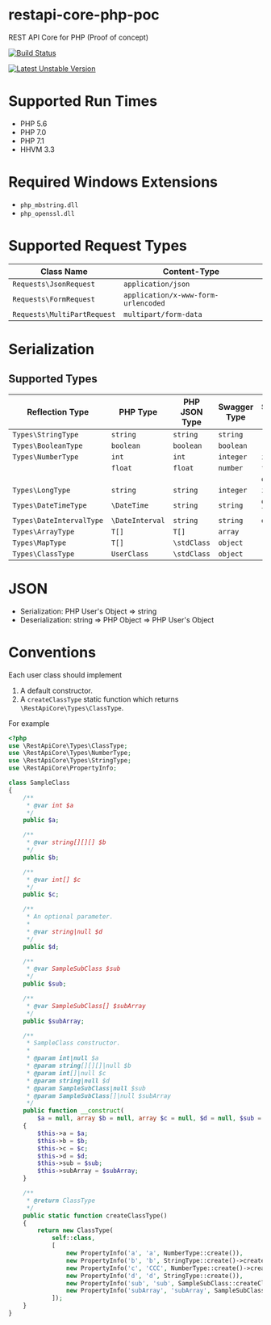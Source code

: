 # restapi-core-php-poc

REST API Core for PHP (Proof of concept)

[![Build Status](https://travis-ci.org/sergey-shandar/restapi-core-php-poc.svg?branch=master)](https://travis-ci.org/sergey-shandar/restapi-core-php-poc)

[![Latest Unstable Version](https://poser.pugx.org/sergey-shandar/restapi-core-php-poc/v/unstable)](https://packagist.org/packages/sergey-shandar/restapi-core-php-poc)

# Supported Run Times

- PHP 5.6
- PHP 7.0
- PHP 7.1
- HHVM 3.3

# Required Windows Extensions

- `php_mbstring.dll`
- `php_openssl.dll`

# Supported Request Types

|Class Name                 |Content-Type                       |
|---------------------------|-----------------------------------|
|`Requests\JsonRequest`     |`application/json`                 |
|`Requests\FormRequest`     |`application/x-www-form-urlencoded`|
|`Requests\MultiPartRequest`|`multipart/form-data`              |

# Serialization

## Supported Types

|Reflection Type         |PHP Type       |PHP JSON Type|Swagger Type|Swagger Format|
|------------------------|---------------|-------------|------------|--------------|
|`Types\StringType`      |`string`       |`string`     |`string`    |              |
|`Types\BooleanType`     |`boolean`      |`boolean`    |`boolean`   |              |
|`Types\NumberType`      |`int`          |`int`        |`integer`   |`int32`       |
|                        |`float`        |`float`      |`number`    |`float`       |
|                        |               |             |            |`double`      |
|`Types\LongType`        |`string`       |`string`     |`integer`   |`int64`       |
|`Types\DateTimeType`    |`\DateTime`    |`string`     |`string`    |`date-time`   |
|`Types\DateIntervalType`|`\DateInterval`|`string`     |`string`    |`duration`    |
|`Types\ArrayType`       |`T[]`          |`T[]`        |`array`     |              |
|`Types\MapType`         |`T[]`          |`\stdClass`  |`object`    |              |
|`Types\ClassType`       |`UserClass`    |`\stdClass`  |`object`    |              |

# JSON

- Serialization: PHP User's Object => string
- Deserialization: string => PHP Object => PHP User's Object

# Conventions

Each user class should implement

1. A default constructor.
2. A `createClassType` static function which returns `\RestApiCore\Types\ClassType`.
 
For example

```php
<?php
use \RestApiCore\Types\ClassType;
use \RestApiCore\Types\NumberType;
use \RestApiCore\Types\StringType;
use \RestApiCore\PropertyInfo;

class SampleClass
{
    /**
     * @var int $a
     */
    public $a;

    /**
     * @var string[][][] $b
     */
    public $b;

    /**
     * @var int[] $c
     */
    public $c;

    /**
     * An optional parameter.
     *
     * @var string|null $d
     */
    public $d;

    /**
     * @var SampleSubClass $sub
     */
    public $sub;

    /**
     * @var SampleSubClass[] $subArray
     */
    public $subArray;

    /**
     * SampleClass constructor.
     *
     * @param int|null $a
     * @param string[][][]|null $b
     * @param int[]|null $c
     * @param string|null $d
     * @param SampleSubClass|null $sub
     * @param SampleSubClass[]|null $subArray
     */
    public function __construct(
        $a = null, array $b = null, array $c = null, $d = null, $sub = null, array $subArray = null)
    {
        $this->a = $a;
        $this->b = $b;
        $this->c = $c;
        $this->d = $d;
        $this->sub = $sub;
        $this->subArray = $subArray;
    }

    /**
     * @return ClassType
     */
    public static function createClassType()
    {
        return new ClassType(
            self::class,
            [
                new PropertyInfo('a', 'a', NumberType::create()),
                new PropertyInfo('b', 'b', StringType::create()->createArray()->createArray()->createArray()),
                new PropertyInfo('c', 'CCC', NumberType::create()->createArray()),
                new PropertyInfo('d', 'd', StringType::create()),
                new PropertyInfo('sub', 'sub', SampleSubClass::createClassType()),
                new PropertyInfo('subArray', 'subArray', SampleSubClass::createClassType()->createArray()),
            ]);
    }
}
```
